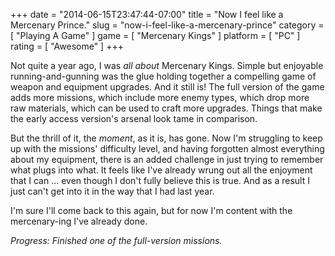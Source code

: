 +++
date = "2014-06-15T23:47:44-07:00"
title = "Now I feel like a Mercenary Prince."
slug = "now-i-feel-like-a-mercenary-prince"
category = [ "Playing A Game" ]
game = [ "Mercenary Kings" ]
platform = [ "PC" ]
rating = [ "Awesome" ]
+++

Not quite a year ago, I was <i>all about</i> Mercenary Kings.  Simple but enjoyable running-and-gunning was the glue holding together a compelling game of weapon and equipment upgrades.  And it still is!  The full version of the game adds more missions, which include more enemy types, which drop more raw materials, which can be used to craft more upgrades.  Things that make the early access version's arsenal look tame in comparison.

But the thrill of it, the <i>moment</i>, as it is, has gone.  Now I'm struggling to keep up with the missions' difficulty level, and having forgotten almost everything about my equipment, there is an added challenge in just trying to remember what plugs into what.  It feels like I've already wrung out all the enjoyment that I can ... even though I don't fully believe this is true.  And as a result I just can't get into it in the way that I had last year.

I'm sure I'll come back to this again, but for now I'm content with the mercenary-ing I've already done.

<i>Progress: Finished one of the full-version missions.</i>
